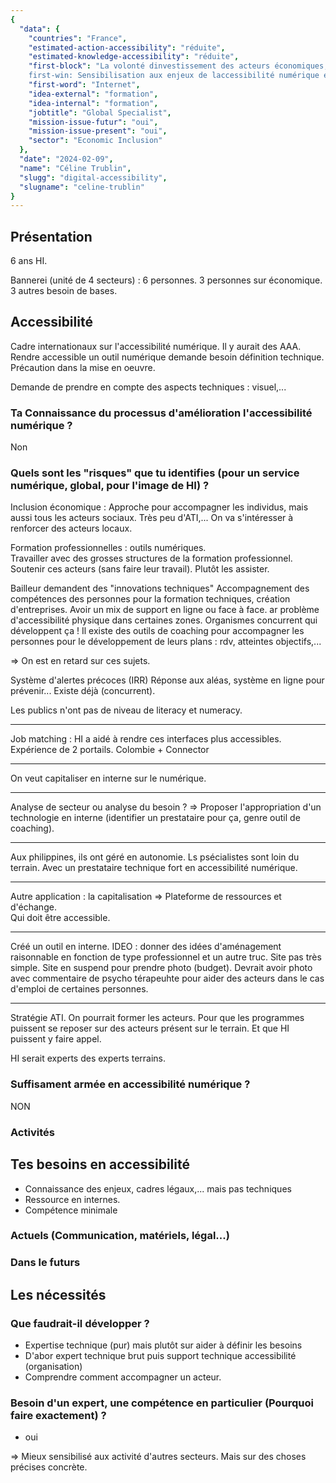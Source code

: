 ```yaml
---
{
  "data": {
    "countries": "France",
    "estimated-action-accessibility": "réduite",
    "estimated-knowledge-accessibility": "réduite",
    "first-block": "La volonté dinvestissement des acteurs économiques,
    first-win: Sensibilisation aux enjeux de laccessibilité numérique et du marché potentiel que représentent les personnes handicapées",
    "first-word": "Internet",
    "idea-external": "formation",
    "idea-internal": "formation",
    "jobtitle": "Global Specialist",
    "mission-issue-futur": "oui",
    "mission-issue-present": "oui",
    "sector": "Economic Inclusion"
  },
  "date": "2024-02-09",
  "name": "Céline Trublin",
  "slugg": "digital-accessibility",
  "slugname": "celine-trublin"
}
---
```


## Présentation

6 ans HI. 

Bannerei (unité de 4 secteurs) : 6 personnes. 3 personnes sur économique. 3 autres besoin de bases.

## Accessibilité

Cadre internationaux sur l'accessibilité numérique. Il y aurait des AAA. 
Rendre accessible un outil numérique demande besoin définition technique.
Précaution dans la mise en oeuvre. 

Demande de prendre en compte des aspects techniques : visuel,... 

### Ta Connaissance du processus d'amélioration l'accessibilité numérique ?

Non

### Quels sont les "risques" que tu identifies (pour un service numérique, global, pour l'image de HI) ?

Inclusion économique : Approche pour accompagner les individus, mais aussi tous les acteurs sociaux.
Très peu d'ATI,... On va s'intéresser à renforcer des acteurs locaux.


Formation professionnelles : outils numériques.  
Travailler avec des grosses structures de la formation professionnel. Soutenir ces acteurs (sans faire leur travail). Plutôt les assister.

Bailleur demandent des "innovations techniques"
Accompagnement des compétences des personnes pour la formation techniques, création d'entreprises. 
Avoir un mix de support en ligne ou face à face. ar problème d'accessibilité physique dans certaines zones.
Organismes concurrent qui développent ça !
Il existe des outils de coaching pour accompagner les personnes pour le développement de leurs plans : rdv, atteintes objectifs,...

=> On est en retard sur ces sujets.

Système d'alertes précoces (IRR)
Réponse aux aléas, système en ligne pour prévenir... 
Existe déjà (concurrent).

Les publics n'ont pas de niveau de literacy et numeracy.

___

Job matching : HI a aidé à rendre ces interfaces plus accessibles. Expérience de 2 portails. Colombie + Connector

--- 

On veut capitaliser en interne sur le numérique.

---

Analyse de secteur ou analyse du besoin ? 
=> Proposer l'appropriation d'un technologie en interne (identifier un prestataire pour ça, genre outil de coaching).


---

Aux philippines, ils ont géré en autonomie. Ls psécialistes sont loin du terrain.
Avec un prestataire technique fort en accessibilité numérique.

---

Autre application : la capitalisation 
=> Plateforme de ressources et d'échange.  
Qui doit être accessible.

---

Créé un outil en interne. 
IDEO : donner des idées d'aménagement raisonnable en fonction de type professionnel et un autre truc.
Site pas très simple. Site en suspend pour prendre photo (budget).
Devrait avoir photo avec commentaire de psycho térapeuhte pour aider des acteurs dans le cas d'emploi de certaines personnes.

---

Stratégie ATI.
On pourrait former les acteurs. Pour que les programmes puissent se reposer sur des acteurs présent sur le terrain.
Et que HI puissent y faire appel.

HI serait experts des experts terrains.




### Suffisament armée en accessibilité numérique ?

NON

### Activités


## Tes besoins en accessibilité

 - Connaissance des enjeux, cadres légaux,... mais pas techniques
 - Ressource en internes.
 - Compétence minimale

### Actuels (Communication, matériels, légal...)


### Dans le futurs


## Les nécessités

### Que faudrait-il développer ?
 
 - Expertise technique (pur) mais plutôt sur aider à définir les besoins
 - D'abor expert technique brut puis support technique accessibilité (organisation)
 - Comprendre comment accompagner un acteur.

### Besoin d'un expert, une compétence en particulier (Pourquoi faire exactement) ?

 - oui


=> Mieux sensibilisé aux activité d'autres secteurs. Mais sur des choses précises concrète.
 